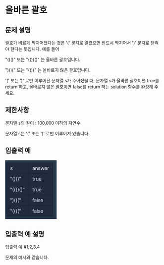 # 올바른 괄호
## 문제 설명
괄호가 바르게 짝지어졌다는 것은 '(' 문자로 열렸으면 반드시 짝지어서 ')' 문자로 닫혀야 한다는 뜻입니다. 예를 들어

"()()" 또는 "(())()" 는 올바른 괄호입니다.

")()(" 또는 "(()(" 는 올바르지 않은 괄호입니다.

'(' 또는 ')' 로만 이루어진 문자열 s가 주어졌을 때, 문자열 s가 올바른 괄호이면 true를 return 하고, 올바르지 않은 괄호이면 false를 return 하는 solution 함수를 완성해 주세요.

## 제한사항
문자열 s의 길이 : 100,000 이하의 자연수

문자열 s는 '(' 또는 ')' 로만 이루어져 있습니다.

## 입출력 예

![img.png](img.png)

## 입출력 예 설명
입출력 예 #1,2,3,4

문제의 예시와 같습니다.